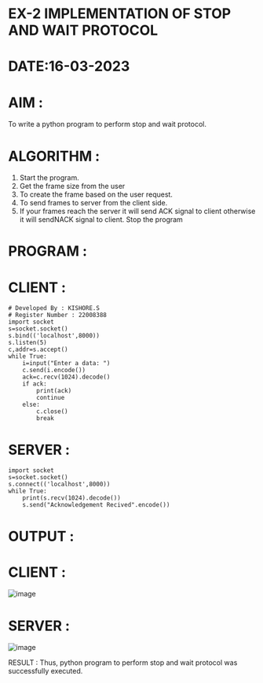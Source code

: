 # EX-2 IMPLEMENTATION OF STOP AND WAIT PROTOCOL

# DATE:16-03-2023

# AIM :
To write a python program to perform stop and wait protocol.


# ALGORITHM :
1. Start the program.
2. Get the frame size from the user
3. To create the frame based on the user request.
4. To send frames to server from the client side.
5. If your frames reach the server it will send ACK signal to client otherwise it will sendNACK signal to client.
   Stop the program

# PROGRAM :
# CLIENT :
```
# Developed By : KISHORE.S
# Register Number : 22008388
import socket
s=socket.socket()
s.bind(('localhost',8000))
s.listen(5)
c,addr=s.accept()
while True:
    i=input("Enter a data: ")
    c.send(i.encode())
    ack=c.recv(1024).decode()
    if ack:
        print(ack)
        continue
    else:
        c.close()
        break
```
# SERVER :
```
import socket
s=socket.socket()
s.connect(('localhost',8000))
while True:
    print(s.recv(1024).decode())
    s.send("Acknowledgement Recived".encode())
```
# OUTPUT :

# CLIENT :
![image](https://github.com/Kishore2o/EX-2/assets/118679883/811e857b-9545-4c0d-ba31-5da778eb2205)

# SERVER :
![image](https://github.com/Kishore2o/EX-2/assets/118679883/04a93395-fee4-491b-b3da-7bc402a9e204)




RESULT :
Thus, python program to perform stop and wait protocol was successfully executed.


